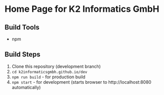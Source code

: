 # Home Page for K2 Informatics GmbH

## Build Tools
* npm

## Build Steps
1. Clone this repository (development branch)
1. `cd k2informaticsgmbh.github.io/dev`
1. `npm run build` - for production build
1. `npm start` - for development (starts browser to http://localhost:8080 automatically)